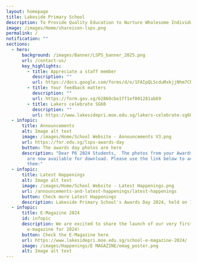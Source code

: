 ```yaml
---
layout: homepage
title: Lakeside Primary School
description: To Provide Quality Education to Nurture Wholesome Individuals.
image: /images/Home/shareicon-lsps.png
permalink: /
notification: ""
sections:
  - hero:
      background: /images/Banner/LSPS_banner_2025.png
      url: /contact-us/
      key_highlights:
        - title: Appreciate a staff member
          description: ""
          url: https://docs.google.com/forms/d/e/1FAIpQLScduMxkjjNhm7CNWqHyKdTfFis0E7BoILxPVI4V3qnj01pgKg/viewform
        - title: Your feedback matters
          description: ""
          url: https://form.gov.sg/62860cbe1ff1ef001281ab69
        - title: Lakers celebrate SG60
          description: ""
          url: https://www.lakesidepri.moe.edu.sg/lakers-celebrate-sg60/
  - infopic:
      title: Announcements
      alt: Image alt text
      image: /images/Home/School Website - Announcements V3.png
      url: https://for.edu.sg/lsps-awards-day
      button: The awards day photos are here
      description: "Dear P6 2024 Students,  The photos from your Awards Day ceremony
        are now available for download. Please use the link below to access
        them:"
  - infopic:
      title: Latest Happenings
      alt: Image alt text
      image: /images/Home/School Website - Latest Happenings.png
      url: /announcements-and-latest-happenings/latest-happenings
      button: Check more Latest Happenings
      description: Lakeside Primary School's Awards Day 2024, held on 14 February 2025...
  - infopic:
      title: E-Magazine 2024
      id: infopic
      description: We are excited to share the launch of our very first school
        e-magazine for 2024!
      button: Check the E-Magazine here
      url: https://www.lakesidepri.moe.edu.sg/school-e-magazine-2024/
      image: /images/Happenings/E MAGAZINE/emag_poster.png
      alt: Image alt text
---
```

